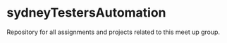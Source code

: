 sydneyTestersAutomation
=======================

Repository for all assignments and projects related to this meet up group.
